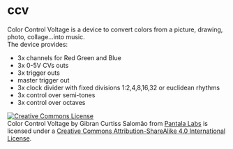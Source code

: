 # ccv
Color Control Voltage is a device to convert colors from a picture, drawing, photo, collage...into music.<br>
The device provides:
<ul>
  <li>3x channels for Red Green and Blue</li>
  <li>3x 0-5V CVs outs</li>
  <li>3x trigger outs</li>
  <li>master trigger out</li>
  <li>3x clock divider with fixed divisions 1:2,4,8,16,32 or euclidean rhythms</li>
  <li>3x control over semi-tones</li>
  <li>3x control over octaves</li>
</ul>
<a rel="license" href="http://creativecommons.org/licenses/by-sa/4.0/">
<img alt="Creative Commons License" style="border-width:0" src="https://i.creativecommons.org/l/by-sa/4.0/88x31.png" /></a>
<br /><span xmlns:dct="http://purl.org/dc/terms/" property="dct:title">Color Control Voltage</span> by Gibran Curtiss Salomão from 
<a xmlns:cc="http://creativecommons.org/ns#" href="https://facebook.com/pantalalabs/" property="cc:attributionName" 
rel="cc:attributionURL">Pantala Labs</a> is licensed under a <a rel="license" href="http://creativecommons.org/licenses/by-sa/4.0/">
Creative Commons Attribution-ShareAlike 4.0 International License</a>.
